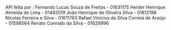 API feita por : Fernando Lucas Souza de Freitas - 01631175 Herder Henrique Almeida de Lima - 01492019 João Henrique de Oliveira Silva - 01612198 Nícolas Ferreira e Silva - 01611763 Rafael Vinicius da Silva Correia de Araújo - 01598564 Renato Conrado da Silva - 01629996
